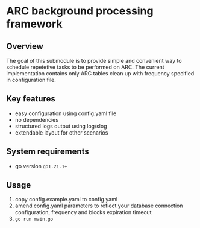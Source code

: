 # ARC background processing framework

## Overview
The goal of this submodule is to provide simple and convenient way to schedule repetetive tasks to be performed on ARC.
The current implementation contains only ARC tables clean up with frequency specified in configuration file.

## Key features
- easy configuration using config.yaml file
- no dependencies
- structured logs output using log/slog
- extendable layout for other scenarios

## System requirements
- go version `go1.21.1+`

## Usage

1. copy config.example.yaml to config.yaml
2. amend config.yaml parameters to reflect your database connection configuration, frequency and blocks expiration timeout
3. `go run main.go`
